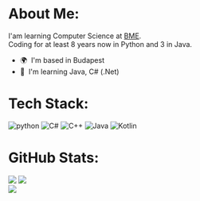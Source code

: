 #  About Me:
I'am learning Computer Science at [BME](https://www.bme.hu/?language=en).
<br>Coding for at least 8 years now in Python and 3 in Java.
*   🌍  I'm based in Budapest
*   🧠  I'm learning Java, C# (.Net)

#  Tech Stack:
![python](https://img.shields.io/badge/python-yellow?style=for-the-badge&logo=python&logoColor=white) ![C#](https://img.shields.io/badge/c%23?style=for-the-badge&logo=c-sharp&logoColor=white) ![C++](https://img.shields.io/badge/c++?style=for-the-badge&logo=c%2B%2B&logoColor=white) ![Java](https://img.shields.io/badge/java?style=for-the-badge&logo=java&logoColor=white) ![Kotlin](https://img.shields.io/badge/kotlin?style=for-the-badge&logo=kotlin&logoColor=white)

#  GitHub Stats:
![](http://github-profile-summary-cards.vercel.app/api/cards/profile-details?username=afkfish&theme=dark#gh-dark-mode-only)
![](https://github-readme-stats.vercel.app/api?username=afkfish&show_icons=true&hide_border=true&theme=dark#gh-dark-mode-only)\
![](https://github-readme-stats.vercel.app/api/top-langs/?username=afkfish&langs_count=10&exclude_repo=&hide=jupyter%20notebook,ejs,dockerfile,vim%20script,cmake,makefile,batchfile,emacs%20lisp,css,html&layout=compact&hide_border=true&theme=dark#gh-dark-mode-only)
